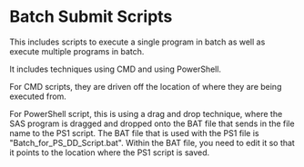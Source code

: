# Batch Submit Scripts
This includes scripts to execute a single program in batch as well as execute multiple programs in batch.

It includes techniques using CMD and using PowerShell.

For CMD scripts, they are driven off the location of where they are being executed from.

For PowerShell script, this is using a drag and drop technique, where the SAS program is dragged and dropped onto the BAT file that sends in the file name to the PS1 script.  The BAT file that is used with the PS1 file is "Batch_for_PS_DD_Script.bat".  Within the BAT file, you need to edit it so that it points to the location where the PS1 script is saved.

